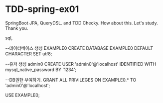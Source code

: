 # TDD-spring-ex01
SpringBoot JPA, QueryDSL. and TDD Checky. How about this. Let's study. Thank you.


sql,

--데이터베이스 생성 EXAMPLE0 CREATE DATABASE EXAMPLE0 DEFAULT CHARACTER SET utf8;

--유저 생성 admin0 CREATE USER 'admin0'@'localhost' IDENTIFIED WITH mysql_native_password BY '1234';

--DB권한 부여하기. GRANT ALL PRIVILEGES ON EXAMPLE0.* TO 'admin0'@'localhost';

USE EXAMPLE0;
